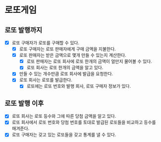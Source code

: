 # 로또게임
## 로또 발행까지
- [x] 로또 구매자가 로또를 구매할 수 있다.
  - [x] 로또 구매자는 로또 판매자에게 구매 금액을 지불한다.
  - [x] 로또 판매자는 받은 금액으로 몇개 만들 수 있는지 계산한다.
    - [x] 로또 판매자는 로또 회사에 로또 한개의 금액이 얼만지 물어볼 수 있다.
    - [x] 로또 회사는 로또 한개의 금액을 알고 있다.
  - [x] 만들 수 있는 개수만큼 로또 회사에 발급을 요청한다.
  - [x] 로또 회사는 로또를 발급한다.
    - [x] 로또에는 로또 번호와 발행 회사, 로또 구매자 정보가 있다.
## 로또 발행 이후
- [x] 로또 회사는 로또 등수와 그에 따른 당첨 금액을 알고 있다.
- [x] 로또 회사에서 로또 번호와 당첨 번호를 토대로 발급된 로또들을 비교하고 등수를 매겨준다.
- [x] 로또 구매자는 갖고 있는 로또들을 갖고 통계를 낼 수 있다.